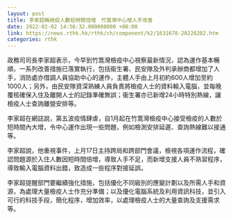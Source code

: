 ```yaml
---
layout: post
title: 李家超稱檢疫人數短時間倍增　竹篙灣中心增人手改善
date: 2022-02-02 14:56:32.000000000 +08:00
link: https://news.rthk.hk/rthk/ch/component/k2/1631678-20220202.htm
categories: rthk
---
```


政務司司長李家超表示，今早到竹篙灣檢疫中心視察最新情況，認為運作基本暢順，一系列改善措施已落實執行，包括衞生署、民安隊及外判承辦商都增加了人手，消防處亦借調人員協助中心的運作，主體人手由上月初約600人增加至約1000人；另外，由民安隊資深熟練人員負責將檢疫人士的資料輸入電腦，並每晚覆核確保入住及離開人士的記錄準確無誤；衞生署亦已新增24小時特別熱線，讓檢疫人士查詢離營安排等。

李家超在網誌說，第五波疫情肆虐，自1月起在竹篙灣檢疫中心接受檢疫的人數於短時間內大增，令中心運作出現一些問題，例如檢測安排延遲、查詢熱線難以接通等。

李家超說，他重視事件，上月17日主持跨局和跨部門會議，檢視各項運作流程，確認問題源於入住人數因短時間倍增，導致人手不足，而新增支援人員不熟習程序，導致輸入電腦資料出錯，致造成一些程序對接延誤。

李家超提醒部門要繼續強化措施，包括優化不同級別的應變計劃以及所需人手和資源，為處理大量檢疫人士作充分準備；以及優化電腦系統及利用資訊科技，並引入可行的科技手段，簡化程序，增加效率，以處理檢疫人士的大量查詢及支援需求等。
